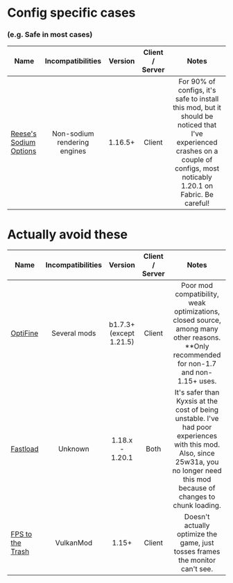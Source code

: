 # Config specific cases
### (e.g. Safe in most cases)
| Name | Incompatibilities | Version | Client / Server | Notes |
| --- | :---: | :---: | :---: | :---: |
| [Reese's Sodium Options](https://modrinth.com/mod/reeses-sodium-options) | Non-sodium rendering engines | 1.16.5+ | Client | For 90% of configs, it's safe to install this mod, but it should be noticed that I've experienced crashes on a couple of configs, most noticably 1.20.1 on Fabric. Be careful! |


# Actually avoid these
| Name | Incompatibilities | Version | Client / Server | Notes |
| --- | :---: | :---: | :---: | :---: |
| [OptiFine](https://optifine.net) | Several mods | b1.7.3+ (except 1.21.5) | Client | Poor mod compatibility, weak optimizations, closed source, among many other reasons. **Only recommended for non-1.7 and non-1.15+ uses. |
| [Fastload](https://modrinth.com/mod/fastload) | Unknown | 1.18.x - 1.20.1 | Both | It's safer than Kyxsis at the cost of being unstable. I've had poor experiences with this mod. Also, since 25w31a, you no longer need this mod because of changes to chunk loading. |
| [FPS to the Trash](https://modrinth.com/mod/fps-to-the-trash) | VulkanMod | 1.15+ | Client | Doesn't actually optimize the game, just tosses frames the monitor can't see. |